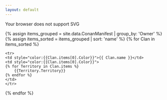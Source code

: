 ```yaml
---
layout: default
---
```

<style>
@font-face {
    font-family: 'Crom';
    src: url('crom_v1-webfont.woff2') format('woff2'),
         url('crom_v1-webfont.woff') format('woff');
    font-weight: normal;
    font-style: normal;

}
</style>


<object type="image/svg+xml" data="Map.svg">
  Your browser does not support SVG
</object>

<table style="font-family:Crom; position: absolute; top: 520px; left: 2000px; font-size: 30; font-weight: bold;" width = "700px">
<colgroup>
<col width="50%" />
<col width="50%" />
</colgroup>
<thead>
<tr class="header">
<th>Clan</th>
<th>Territories</th>
</tr>
</thead>
<tbody>

{% assign items_grouped = site.data.ConanManifest | group_by: 'Owner' %}
{% assign items_sorted = items_grouped | sort: 'name' %} 
{% for Clan in items_sorted %}

	<tr>
	<td style="color:{{Clan.items[0].Color}}">{{ Clan.name }}</td>
	<td style="color:{{Clan.items[0].Color}}">
	{% for Territory in Clan.items %}
		{{Territory.Territory}} 
	{% endfor %}
	</td>
	</tr>
	
{% endfor %}

</tbody>
</table>